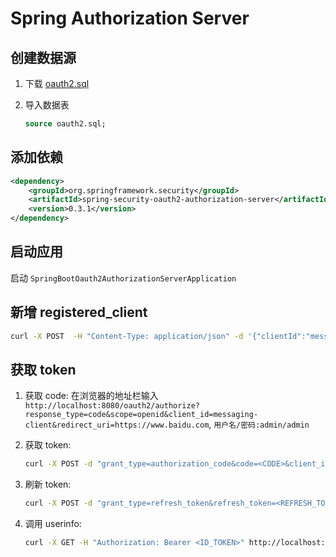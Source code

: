 # Spring Authorization Server

## 创建数据源

1. 下载 [oauth2.sql](./src/main/db/oauth2.sql 'oauth2.sql')

2. 导入数据表

   ```sql
   source oauth2.sql;
   ```

## 添加依赖

```xml
<dependency>
    <groupId>org.springframework.security</groupId>
    <artifactId>spring-security-oauth2-authorization-server</artifactId>
    <version>0.3.1</version>
</dependency>
```

## 启动应用

启动 ```SpringBootOauth2AuthorizationServerApplication```

## 新增 registered_client

```bash
curl -X POST  -H "Content-Type: application/json" -d '{"clientId":"messaging-client","clientSecret":"secret","clientName":"messaging-client","redirectUri":"https://www.baidu.com","scopes":["read","write"]}' "http://localhost:8080/client"
```

## 获取 token

1. 获取 code: 在浏览器的地址栏输入 ```http://localhost:8080/oauth2/authorize?response_type=code&scope=openid&client_id=messaging-client&redirect_uri=https://www.baidu.com```, ```用户名/密码:admin/admin```

2. 获取 token:
   ```bash
   curl -X POST -d "grant_type=authorization_code&code=<CODE>&client_id=messaging-client&client_secret=secret&redirect_uri=https://www.baidu.com" http://localhost:8080/oauth2/token
   ```

3. 刷新 token:

   ```bash
   curl -X POST -d "grant_type=refresh_token&refresh_token=<REFRESH_TOKEN>&client_id=messaging-client&client_secret=secret" http://localhost:8080/oauth2/token
   ```

4. 调用 userinfo:

   ```bash
   curl -X GET -H "Authorization: Bearer <ID_TOKEN>" http://localhost:8080/oauth/userinfo
   ```
